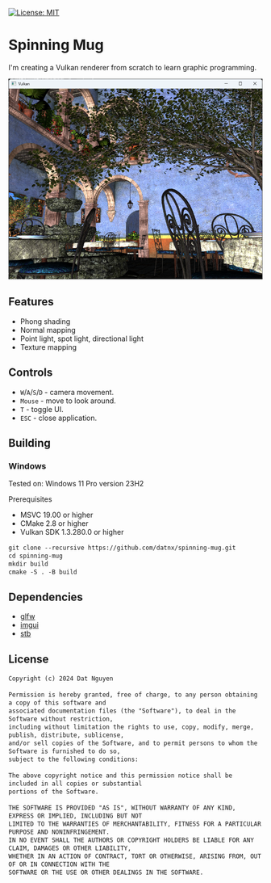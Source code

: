 [![License: MIT](https://img.shields.io/packagist/l/doctrine/orm.svg)](https://opensource.org/licenses/MIT)

# Spinning Mug
I'm creating a Vulkan renderer from scratch to learn graphic programming.

![san miguel](img/san_miguel.png)

## Features
* Phong shading
* Normal mapping
* Point light, spot light, directional light
* Texture mapping

## Controls
* `W`/`A`/`S`/`D` - camera movement.
* `Mouse` - move to look around.
* `T` - toggle UI.
* `ESC` - close application.

## Building

### Windows
Tested on: Windows 11 Pro version 23H2

Prerequisites
* MSVC 19.00 or higher
* CMake 2.8 or higher
* Vulkan SDK 1.3.280.0 or higher

```
git clone --recursive https://github.com/datnx/spinning-mug.git
cd spinning-mug
mkdir build
cmake -S . -B build
```

## Dependencies
* [glfw](https://github.com/glfw/glfw)
* [imgui](https://github.com/ocornut/imgui)
* [stb](https://github.com/nothings/stb)

## License
```
Copyright (c) 2024 Dat Nguyen

Permission is hereby granted, free of charge, to any person obtaining a copy of this software and 
associated documentation files (the "Software"), to deal in the Software without restriction, 
including without limitation the rights to use, copy, modify, merge, publish, distribute, sublicense,
and/or sell copies of the Software, and to permit persons to whom the Software is furnished to do so, 
subject to the following conditions:

The above copyright notice and this permission notice shall be included in all copies or substantial
portions of the Software.

THE SOFTWARE IS PROVIDED "AS IS", WITHOUT WARRANTY OF ANY KIND, EXPRESS OR IMPLIED, INCLUDING BUT NOT 
LIMITED TO THE WARRANTIES OF MERCHANTABILITY, FITNESS FOR A PARTICULAR PURPOSE AND NONINFRINGEMENT. 
IN NO EVENT SHALL THE AUTHORS OR COPYRIGHT HOLDERS BE LIABLE FOR ANY CLAIM, DAMAGES OR OTHER LIABILITY,
WHETHER IN AN ACTION OF CONTRACT, TORT OR OTHERWISE, ARISING FROM, OUT OF OR IN CONNECTION WITH THE 
SOFTWARE OR THE USE OR OTHER DEALINGS IN THE SOFTWARE.
```